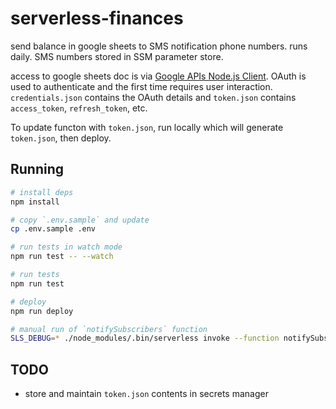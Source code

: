 # serverless-finances

send balance in google sheets to SMS notification phone numbers. runs daily.  SMS numbers stored in SSM parameter store.

access to google sheets doc is via [Google APIs Node.js Client](https://github.com/googleapis/google-api-nodejs-client).  OAuth is used to authenticate and the first time requires user interaction.  `credentials.json` contains the OAuth details and `token.json` contains `access_token`, `refresh_token`, etc.

To update functon with `token.json`, run locally which will generate `token.json`, then deploy.

## Running

```sh
# install deps
npm install

# copy `.env.sample` and update
cp .env.sample .env

# run tests in watch mode
npm run test -- --watch

# run tests
npm run test

# deploy
npm run deploy

# manual run of `notifySubscribers` function
SLS_DEBUG=* ./node_modules/.bin/serverless invoke --function notifySubscribers
```

## TODO

* store and maintain `token.json` contents in secrets manager